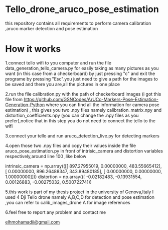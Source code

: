 # Tello_drone_aruco_pose_estimation
this repository contains all requirements to perform camera calibration ,aruco marker detection and pose estimation 

# How it works

1.connect tello wifi to you computer and run the file data_generation_tello_camera.py for easily taking as many pictures as you want (in this case from a checkerboard) by just pressing "c" and exit the programe by pressing "Esc".you just need to give a path for the images to be saved and there you are,all the pictures in one place


2.run the file calibration.py with the path of checkerboard images (i got this file from https://github.com/GSNCodes/ArUCo-Markers-Pose-Estimation-Generation-Python where you can find all the information for camera pose estimation)  , this gives you two .npy files namely calibration_matrix.npy and distortion_coefficients.npy (you can change the .npy files as you prefer),notice that in this step you do not need to connect the tello to the wifi

3.connect your tello and run aruco_detection_live.py for detecting markers

4.open those two .npy files and copy their values inside the file aruco_pose_estimation.py in front of intrisic_camera and distortion variables respectively,around line 100 ,like below 

intrinsic_camera = np.array(([[ 897.27955019,  0.00000000,  483.55665412],
 [ 0.00000000,  896.26488347,  343.89480185],
 [ 0.00000000,  0.00000000,  1.00000000]]))
distortion = np.array(([ -0.02182483,  -0.13931554,  0.00126883,  -0.00275032,  0.50072274]))


5.this work is part of my thesis project in the university of Genova,Italy 
I used 4 Dji Tello drone namely A,B,C,D for detection and pose estimation ,you can refer to calib_images_drone A for image references 


6.feel free to report any problem and contact me

elhmohamadii@gmail.com



